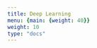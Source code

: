 ```yaml
---
title: Deep Learning
menu: {main: {weight: 40}}
weight: 10
type: "docs"
---
```



<!--add blocks of content here to add more sections to the community page -->

